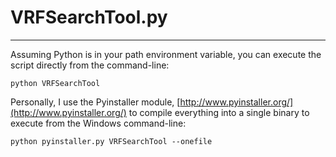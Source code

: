 # VRFSearchTool.py #
---

Assuming Python is in your path environment variable, you can execute the
script directly from the command-line:

    python VRFSearchTool

Personally, I use the Pyinstaller module, [http://www.pyinstaller.org/](http://www.pyinstaller.org/)
to compile everything into a single binary to execute from the Windows
command-line:

    python pyinstaller.py VRFSearchTool --onefile
